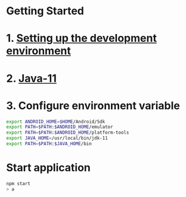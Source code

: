 # Getting Started

# 1.  [Setting up the development environment](https://reactnative.dev/docs/environment-setup?platform=android&os=linux&package-manager=npm)

# 2. [Java-11](https://jdk.java.net/java-se-ri/11)

# 3. Configure environment variable
```bash
export ANDROID_HOME=$HOME/Android/Sdk
export PATH=$PATH:$ANDROID_HOME/emulator
export PATH=$PATH:$ANDROID_HOME/platform-tools
export JAVA_HOME=/usr/local/bin/jdk-11
export PATH=$PATH:$JAVA_HOME/bin
```

# Start application

```bash
npm start
> a
```